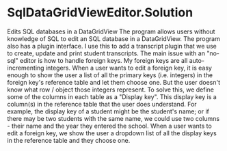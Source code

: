 # SqlDataGridViewEditor.Solution
Edits SQL databases in a DataGridView
The program allows users without knowledge of SQL to edit an SQL database in a DataGridView.  The program also has a plugin interface.  I use this to add a transcript plugin that we use to create, update and print student transcripts. 
The main issue with an "no-sql" editor is how to handle foreign keys.  My foreign keys are all auto-incrementing integers.  When a user wants to edit a foreign key, it is easy enough to show the user a list of all the primary keys (i.e. integers) in the foreign key's reference table and let them choose one. But the user doesn't know what row / object those integers represent.  To solve this, we define some of the columns in each table as a "Display key".  This display key is a column(s) in the reference table that the user does understand. For example, the display key of a student might be the student's name; or if there may be two students with the same name, we could use two columns - their name and the year they entered the school.  When a user wants to edit a foreign key, we show the user a dropdown list of all the display keys in the reference table and they choose one.
